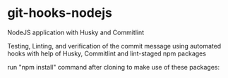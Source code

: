 # git-hooks-nodejs
NodeJS application with Husky and Commitlint

Testing, Linting, and verification of the commit message using automated hooks with help of Husky, Commitlint and lint-staged npm packages

run  "npm install" command after cloning to make use of these packages:
